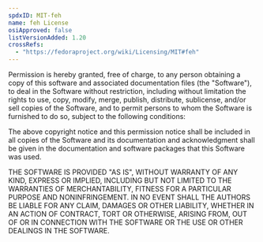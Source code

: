 ```yaml
---
spdxID: MIT-feh
name: feh License
osiApproved: false
listVersionAdded: 1.20
crossRefs: 
  - "https://fedoraproject.org/wiki/Licensing/MIT#feh"
---
```


Permission is hereby granted, free of charge, to any person obtaining a copy of this software and associated documentation files (the "Software"), to deal in the Software without restriction, including without limitation the rights to use, copy, modify, merge, publish, distribute, sublicense, and/or sell copies of the Software, and to permit persons to whom the Software is furnished to do so, subject to the following conditions:

The above copyright notice and this permission notice shall be included in all copies of the Software and its documentation and acknowledgment shall be given in the documentation and software packages that this Software was used.

THE SOFTWARE IS PROVIDED "AS IS", WITHOUT WARRANTY OF ANY KIND, EXPRESS OR IMPLIED, INCLUDING BUT NOT LIMITED TO THE WARRANTIES OF MERCHANTABILITY, FITNESS FOR A PARTICULAR PURPOSE AND NONINFRINGEMENT. IN NO EVENT SHALL THE AUTHORS BE LIABLE FOR ANY CLAIM, DAMAGES OR OTHER LIABILITY, WHETHER IN AN ACTION OF CONTRACT, TORT OR OTHERWISE, ARISING FROM, OUT OF OR IN CONNECTION WITH THE SOFTWARE OR THE USE OR OTHER DEALINGS IN THE SOFTWARE.

